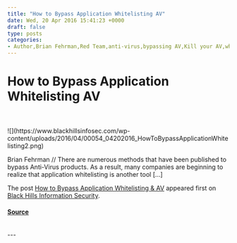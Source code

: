 ```yaml
---
title: "How to Bypass Application Whitelisting AV"
date: Wed, 20 Apr 2016 15:41:23 +0000
draft: false
type: posts
categories: 
- Author,Brian Fehrman,Red Team,anti-virus,bypassing AV,Kill your AV,whitelisting
---
```

# How to Bypass Application Whitelisting AV

<br/>

<br/>
![](https://www.blackhillsinfosec.com/wp-content/uploads/2016/04/00054_04202016_HowToBypassApplicationWhitelisting2.png)

Brian Fehrman // There are numerous methods that have been published to bypass Anti-Virus products. As a result, many companies are beginning to realize that application whitelisting is another tool \[…\]

The post [How to Bypass Application Whitelisting & AV](https://www.blackhillsinfosec.com/how-to-bypass-application-whitelisting-av/) appeared first on [Black Hills Information Security](https://www.blackhillsinfosec.com).

#### [Source](https://www.blackhillsinfosec.com/how-to-bypass-application-whitelisting-av/)

<br/>
---
